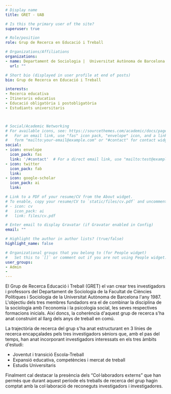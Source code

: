 ```yaml
---
# Display name
title: GRET - UAB

# Is this the primary user of the site?
superuser: true

# Role/position
role: Grup de Recerca en Educació i Treball

# Organizations/Affiliations
organizations:
- name: Departament de Sociologia |  Universitat Autònoma de Barcelona
  url: ""

# Short bio (displayed in user profile at end of posts)
bio: Grup de Recerca en Educació i Treball

interests:
- Recerca educativa
- Itineraris educatius
- Educació obligatòria i postobligatòria
- Estudiants universitaris



# Social/Academic Networking
# For available icons, see: https://sourcethemes.com/academic/docs/page-builder/#icons
#   For an email link, use "fas" icon pack, "envelope" icon, and a link in the
#   form "mailto:your-email@example.com" or "#contact" for contact widget.
social:
- icon: envelope
  icon_pack: fas
  link: '/#contact'  # For a direct email link, use "mailto:test@example.org".
- icon: twitter
  icon_pack: fab
  link: 
- icon: google-scholar
  icon_pack: ai
  link: 

# Link to a PDF of your resume/CV from the About widget.
# To enable, copy your resume/CV to `static/files/cv.pdf` and uncomment the lines below.
# - icon: cv
#   icon_pack: ai
#   link: files/cv.pdf

# Enter email to display Gravatar (if Gravatar enabled in Config)
email: ""

# Highlight the author in author lists? (true/false)
highlight_name: false

# Organizational groups that you belong to (for People widget)
#   Set this to `[]` or comment out if you are not using People widget.
user_groups:
- Admin
-
---
```




El Grup de Recerca Educació i Treball (GRET) el van crear tres investigadors i professors del Departament de Sociologia de la Facultat de Ciències Polítiques i Sociologia de la Universitat Autònoma de Barcelona l'any 1987. L'objectiu dels tres membres fundadors era el de combinar la disciplina de la sociologia amb l'economia i la psicologia social, les seves respectives formacions inicials. Així doncs, la coherència d'aquest grup de recerca s'ha anat construint al llarg dels anys de treball en comú.

La trajectòria de recerca del grup s'ha anat estructurant en 3 línies de recerca encapçalades pels tres investigadors sèniors que, amb el pas del temps, han anat incorporant investigadors interessats en els tres àmbits d'estudi:

* Joventut i transició Escola-Treball
* Expansió educativa, competències i mercat de treball
* Estudis Universitaris

Finalment cal destacar la presència dels “Col·laboradors externs” que han permès que durant aquest període els treballs de recerca del grup hagin comptat amb la col·laboració de reconeguts investigadors i investigadores.

